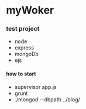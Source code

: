 # myWoker
### test project
- node
- express
- mongoDb
- ejs


#### how to start
- supervisor app.js
- grunt
- ./mongod --dbpath ../blog/
